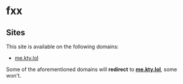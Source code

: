 # fxx

## Sites

This site is available on the following domains:

- [me.kty.lol](https://me.kty.lol)

Some of the aforementioned domains will **redirect** to **[me.kty.lol](https://me.kty.lol)**, some won't.
